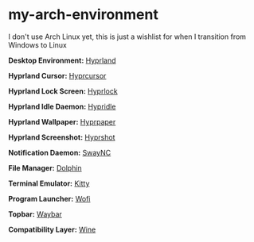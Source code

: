 # my-arch-environment

I don't use Arch Linux yet, this is just a wishlist for when I transition from Windows to Linux

**Desktop Environment:** [Hyprland](https://archlinux.org/packages/extra-testing/x86_64/hyprland/)

**Hyprland Cursor:** [Hyprcursor]()

**Hyprland Lock Screen:** [Hyprlock]()

**Hyprland Idle Daemon:** [Hypridle]()

**Hyprland Wallpaper:** [Hyprpaper]() 

**Hyprland Screenshot:** [Hyprshot](https://aur.archlinux.org/packages/hyprshot)

**Notification Daemon:** [SwayNC](https://archlinux.org/packages/extra/x86_64/swaync/)

**File Manager:** [Dolphin](https://archlinux.org/packages/extra/x86_64/dolphin/)

**Terminal Emulator:** [Kitty](https://archlinux.org/packages/extra/x86_64/kitty/)

**Program Launcher:** [Wofi]()

**Topbar:** [Waybar](https://archlinux.org/packages/extra/x86_64/waybar/)

**Compatibility Layer:** [Wine](https://wiki.archlinux.org/title/Wine)

